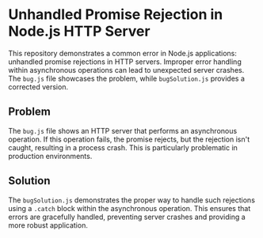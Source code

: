 # Unhandled Promise Rejection in Node.js HTTP Server

This repository demonstrates a common error in Node.js applications: unhandled promise rejections in HTTP servers.  Improper error handling within asynchronous operations can lead to unexpected server crashes.  The `bug.js` file showcases the problem, while `bugSolution.js` provides a corrected version.

## Problem

The `bug.js` file shows an HTTP server that performs an asynchronous operation. If this operation fails, the promise rejects, but the rejection isn't caught, resulting in a process crash. This is particularly problematic in production environments. 

## Solution

The `bugSolution.js` demonstrates the proper way to handle such rejections using a `.catch` block within the asynchronous operation.  This ensures that errors are gracefully handled, preventing server crashes and providing a more robust application.